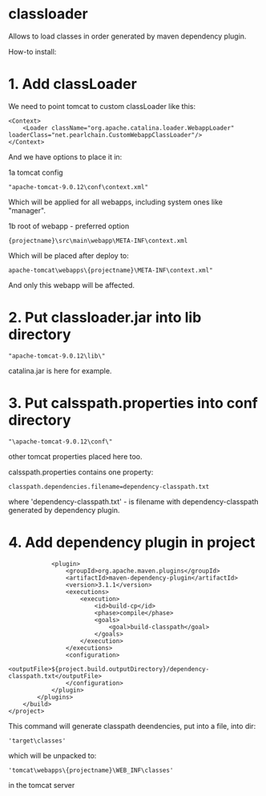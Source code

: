 # classloader
Allows to load classes in order generated by maven dependency plugin.

How-to install:

# 1. Add classLoader
We need to point tomcat to custom classLoader like this:

    <Context>
        <Loader className="org.apache.catalina.loader.WebappLoader" loaderClass="net.pearlchain.CustomWebappClassLoader"/>
    </Context>
    
And we have options to place it in:

1a tomcat config

    "apache-tomcat-9.0.12\conf\context.xml"
    
Which will be applied for all webapps, including system ones like "manager".

1b root of webapp - preferred option

    {projectname}\src\main\webapp\META-INF\context.xml
    
Which will be placed after deploy to:

    apache-tomcat\webapps\{projectname}\META-INF\context.xml"

And only this webapp will be affected.

# 2. Put classloader.jar into lib directory

    "apache-tomcat-9.0.12\lib\"

catalina.jar is here for example.

# 3. Put calsspath.properties into conf directory

    "\apache-tomcat-9.0.12\conf\" 

other tomcat properties placed here too.

calsspath.properties contains one property:

    classpath.dependencies.filename=dependency-classpath.txt

where 'dependency-classpath.txt' - is filename with dependency-classpath generated by dependency plugin.

# 4. Add dependency plugin in project
                <plugin>
                    <groupId>org.apache.maven.plugins</groupId>
                    <artifactId>maven-dependency-plugin</artifactId>
                    <version>3.1.1</version>
                    <executions>
                        <execution>
                            <id>build-cp</id>
                            <phase>compile</phase>
                            <goals>
                                <goal>build-classpath</goal>
                            </goals>
                        </execution>
                    </executions>
                    <configuration>
                        <outputFile>${project.build.outputDirectory}/dependency-classpath.txt</outputFile>
                    </configuration>
                </plugin>
            </plugins>
        </build>
    </project>

This command will generate classpath deendencies, put into a file, into dir:

    'target\classes'
which will be unpacked to:

    'tomcat\webapps\{projectname}\WEB_INF\classes' 
    
in the tomcat server
